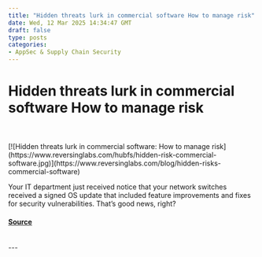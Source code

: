 ```yaml
---
title: "Hidden threats lurk in commercial software How to manage risk"
date: Wed, 12 Mar 2025 14:34:47 GMT
draft: false
type: posts
categories: 
- AppSec & Supply Chain Security
---
```

# Hidden threats lurk in commercial software How to manage risk

<br/>

<br/>
[![Hidden threats lurk in commercial software: How to manage risk](https://www.reversinglabs.com/hubfs/hidden-risk-commercial-software.jpg)](https://www.reversinglabs.com/blog/hidden-risks-commercial-software)

Your IT department just received notice that your network switches received a signed OS update that included feature improvements and fixes for security vulnerabilities. That’s good news, right?

#### [Source](https://www.reversinglabs.com/blog/hidden-risks-commercial-software)

<br/>
---
